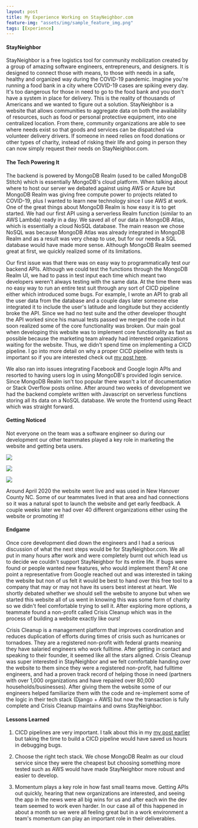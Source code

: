 ```yaml
---
layout: post
title: My Experience Working on StayNeighbor.com
feature-img: "assets/img/sample_feature_img.png"
tags: [Experience]
---
```


#### StayNeighbor

StayNeighbor is a free logistics tool for community mobilization created by a group of amazing software engineers, entrepreneurs, and designers. It is designed to connect those with means, to those with needs in a safe, healthy and organized way during the COVID-19 pandemic. Imagine you're running a food bank in a city where COVID-19 cases are spiking every day. It's too dangerous for those in need to go to the food bank and you don't have a system in place for delivery. This is the reality of thousands of Americans and we wanted to figure out a solution. StayNeighbor is a website that allows communities to aggregate data on both the availability of resources, such as food or personal protective equipment, into one centralized location. From there, community organizations are able to see where needs exist so that goods and services can be dispatched via volunteer delivery drivers. If someone in need relies on food donations or other types of charity, instead of risking their life and going in person they can now simply request their needs on StayNeighbor.com.

#### The Tech Powering It

The backend is powered by MongoDB Realm (used to be called MongoDB Stitch) which is essentially MongoDB's cloud platform. When talking about where to host our server we debated against using AWS or Azure but MongoDB Realm was giving free compute power to projects related to COVID-19, plus I wanted to learn new technology since I use AWS at work. One of the great things about MongoDB Realm is how easy it is to get started. We had our first API using a serverless Realm function (similar to an AWS Lambda) ready in a day. We saved all of our data in MongoDB Atlas, which is essentially a cloud NoSQL database. The main reason we chose NoSQL was because MongoDB Atlas was already integrated in MongoDB Realm and as a result was very cheap to use, but for our needs a SQL database would have made more sense. Although MongoDB Realm seemed great at first, we quickly realized some of its limitations.

Our first issue was that there was on easy way to programmatically test our backend APIs. Although we could test the functions through the MongoDB Realm UI, we had to pass in test input each time which meant two developers weren't always testing with the same data. At the time there was no easy way to run an entire test suit through any sort of CICD pipeline either which introduced some bugs. For example, I wrote an API to grab all the user data from the database and a couple days later someone else integrated it to include the user's latitude and longitude but they accidently broke the API. Since we had no test suite and the other developer thought the API worked since his manual tests passed we merged the code in but soon realized some of the core functionality was broken. Our main goal when developing this website was to implement core functionality as fast as possible because the marketing team already had interested organizations waiting for the website. Thus, we didn't spend time on implementing a CICD pipeline. I go into more detail on why a proper CICD pipeline with tests is important so if you are interested check out [my post here](http://ahadsagheer.me/2020/07/06/CICD.html).

We also ran into issues integrating Facebook and Google login APIs and resorted to having users log in using MongoDB's provided login service. Since MongoDB Realm isn't too popular there wasn't a lot of documentation or Stack Overflow posts online. After around two weeks of development we had the backend complete written with Javascript on serverless functions storing all its data on a NoSQL database. We wrote the frontend using React which was straight forward.

#### Getting Noticed

Not everyone on the team was a software engineer so during our development our other teammates played a key role in marketing the website and getting beta users.

![](/assets/img/StayNeighbor1.PNG)

![](/assets/img/StayNeighbor3.PNG)

![](/assets/img/StayNeighbor2.PNG)


Around April 2020 the website went live and was used in New Hanover County NC. Some of our teammates lived in that area and had connections so it was a natural spot to launch the website and get early feedback. A couple weeks later we had over 40 different organizations either using the website or promoting it!

#### Endgame

Once core development died down the engineers and I had a serious discussion of what the next steps would be for StayNeighbor.com. We all put in many hours after work and were completely burnt out which lead us to decide we couldn't support StayNeighbor for its entire life. If bugs were found or people wanted new features, who would implement them? At one point a representative from Google reached out and was interested in taking the website but non of us felt it would be best to hand over this free tool to a company that may or may not have its users best interest at heart. We shortly debated whether we should sell the website to anyone but when we started this website all of us went in knowing this was some form of charity so we didn't feel comfortable trying to sell it. After exploring more options, a teammate found a non-profit called Crisis Cleanup which was in the process of building a website exactly like ours!

Crisis Cleanup is a management platform that improves coordination and reduces duplication of efforts during times of crisis such as hurricanes or tornadoes. They are a registered non-profit with federal grants meaning they have salaried engineers who work fulltime. After getting in contact and speaking to their founder, it seemed like all the stars aligned. Crisis Cleanup was super interested in StayNeighbor and we felt comfortable handing over the website to them since they were a registered non-profit, had fulltime engineers, and had a proven track record of helping those in need (partners with over 1,000 organizations and have repaired over 80,000 households/businesses). After giving them the website some of our engineers helped familiarize them with the code and re-implement some of the logic in their tech stack (Django + AWS) but now the transaction is fully complete and Crisis Cleanup maintains and owns StayNeighbor.

#### Lessons Learned

1. CICD pipelines are very important. I talk about this in my [my post earlier](http://ahadsagheer.me/2020/07/06/CICD.html) but taking the time to build a CICD pipeline would have saved us hours in debugging bugs.

2. Choose the right tech stack. We chose MongoDB Realm as our cloud service since they were the cheapest but choosing something more tested such as AWS would have made StayNeighbor more robust and easier to develop.

3. Momentum plays a key role in how fast small teams move. Getting APIs out quickly, hearing that new organizations are interested, and seeing the app in the news were all big wins for us and after each win the dev team seemed to work even harder. In our case all of this happened in about a month so we were all feeling great but in a work environment a team's momentum can play an important role in their deliverables.
